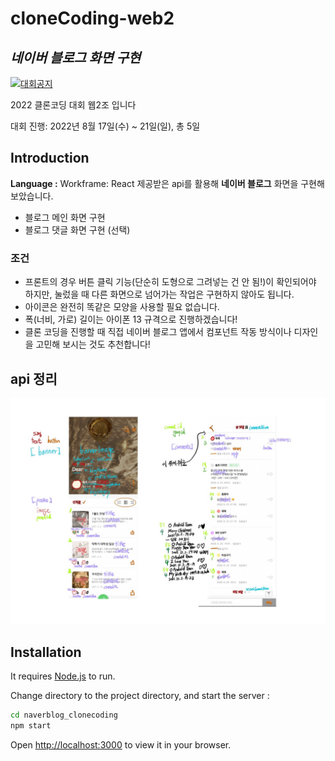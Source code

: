 # cloneCoding-web2
## _네이버 블로그 화면 구현_

[![대회공지](https://avatars.githubusercontent.com/u/12232098?s=200&v=4)](https://saber-pullover-010.notion.site/5502610adcda46bfaa9896eef4b91e96)

2022 클론코딩 대회 웹2조 입니다

대회 진행: 2022년 8월 17일(수) ~ 21일(일), 총 5일

## Introduction
**Language :** Workframe: React
제공받은 api를 활용해 **네이버 블로그** 화면을 구현해보았습니다.
- 블로그 메인 화면 구현
- 블로그 댓글 화면 구현 (선택)

### 조건
- 프론트의 경우 버튼 클릭 기능(단순히 도형으로 그려넣는 건 안 됨!)이 확인되어야 하지만, 눌렀을 때 다른 화면으로 넘어가는 작업은 구현하지 않아도 됩니다.
- 아이콘은 완전히 똑같은 모양을 사용할 필요 없습니다.
- 폭(너비, 가로) 길이는 아이폰 13 규격으로 진행하겠습니다!
- 클론 코딩을 진행할 때 직접 네이버 블로그 앱에서 컴포넌트 작동 방식이나 디자인을 고민해 보시는 것도 추천합니다!

## api 정리
![api정리](https://github.com/CLUG-kr/cloneCoding-web2/blob/hyun-hyang/api%EC%A0%95%EB%A6%AC.jpg)

## Installation

It requires [Node.js](https://nodejs.org/)  to run.

Change directory to the project directory, and start the server :

```sh
cd naverblog_clonecoding
npm start
```

Open [http://localhost:3000](http://localhost:3000) to view it in your browser. 

